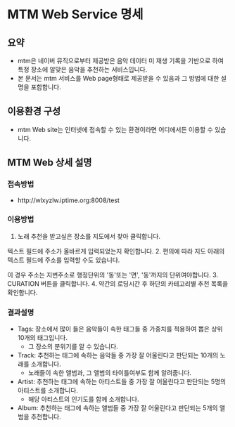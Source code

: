 # MTM Web Service 명세

## 요약
* mtm은 네이버 뮤직으로부터 제공받은 음악 데이터 미 재생 기록을 기반으로 하여 특정 장소에 알맞은 음악을 추천하는 서비스입니다.
* 본 문서는 mtm 서비스를 Web page형태로 제공받을 수 있음과 그 방법에 대한 설명을 포함합니다.

## 이용환경  구성
* mtm Web site는 인터넷에 접속할 수 있는 환경이라면 어디에서든 이용할 수 있습니다. 

## MTM Web 상세 설명
### 접속방법
* <link>http://wlxyzlw.iptime.org:8008/test</link>

### 이용방법
1. 노래 추천을 받고싶은 장소를 지도에서 찾아 클릭합니다.

  텍스트 필드에 주소가 올바르게 입력되었는지 확인합니다.
2. 편의에 따라 지도 아래의 텍스트 필드에 주소를 입력할 수도 있습니다.

  이 경우 주소는 지번주소로 행정단위의 '동'또는 '면', '동'까지의 단위여야합니다. 
3. CURATION 버튼을 클릭합니다.
4. 약간의 로딩시간 후 하단의 카테고리별 추천 목록을 확인합니다.

### 결과설명 
* Tags: 장소에서 많이 들은 음악들이 속한 태그들 중 가중치를 적용하여 뽑은 상위 10개의 태그입니다.
  * 그 장소의 분위기를 알 수 있습니다.
* Track: 추천하는 태그에 속하는 음악들 중 가장 잘 어울린다고 판단되는 10개의 노래를 소개합니다.
  * 노래들이 속한 앨범과, 그 앨범의 타이틀여부도 함께 알려줍니다.
* Artist: 추천하는 태그에 속하는 아티스트들 중 가장 잘 어울린다고 판단되는 5명의 아티스트를 소개합니다.
  * 해당 아티스트의 인기도를 함께 소개합니다.
* Album: 추천하는 태그에 속하는 앨범들 중 가장 잘 어울린다고 판단되는 5개의 앨범을 추천합니다.

